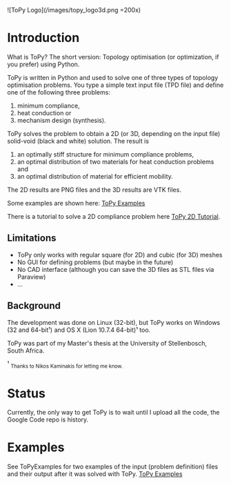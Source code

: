 ![ToPy Logo](/images/topy_logo3d.png =200x)

# Introduction

What is ToPy? The short version: Topology optimisation (or optimization, if you prefer) using Python.

ToPy is written in Python and used to solve one of three types of topology optimisation problems. You type a simple text input file (TPD file) and define one of the following three problems:
  1. minimum compliance,
  1. heat conduction or
  1. mechanism design (synthesis).

ToPy solves the problem to obtain a 2D (or 3D, depending on the input file) solid-void (black and white) solution. The result is
  1. an optimally stiff structure for minimum compliance problems,
  1. an optimal distribution of two materials for heat conduction problems and
  1. an optimal distribution of material for efficient mobility.

The 2D results are PNG files and the 3D results are VTK files.

Some examples are shown here: [ToPy Examples](https://github.com/williamhunter/ToPy/edit/wiki/ToPyExamples.md)

There is a tutorial to solve a 2D compliance problem here [ToPy 2D Tutorial](https://github.com/williamhunter/ToPy/edit/wiki/ToPy2DTutorial.md).

## Limitations
  * ToPy only works with regular square (for 2D)  and cubic (for 3D) meshes
  * No GUI for defining problems (but maybe in the future)
  * No CAD interface (although you can save the 3D files as STL files via Paraview)
  * ...

## Background
The development was done on Linux (32-bit), but ToPy works on Windows (32 and 64-bit¹) and OS X (Lion 10.7.4 64-bit)¹ too.

ToPy was part of my Master's thesis at the University of Stellenbosch, South Africa.

¹ <sub>Thanks to Nikos Kaminakis for letting me know.</sub>

# Status
Currently, the only way to get ToPy is to wait until I upload all the code, the Google Code repo is history.

# Examples
See ToPyExamples for two examples of the input (problem definition) files and their output after it was solved with ToPy.
[ToPy Examples](https://github.com/williamhunter/ToPy/edit/wiki/ToPyExamples.md)

